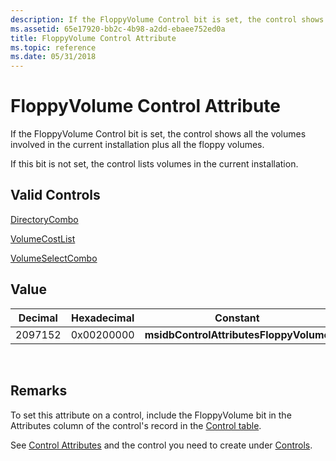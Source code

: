 ```yaml
---
description: If the FloppyVolume Control bit is set, the control shows all the volumes involved in the current installation plus all the floppy volumes.
ms.assetid: 65e17920-bb2c-4b98-a2dd-ebaee752ed0a
title: FloppyVolume Control Attribute
ms.topic: reference
ms.date: 05/31/2018
---
```


# FloppyVolume Control Attribute

If the FloppyVolume Control bit is set, the control shows all the volumes involved in the current installation plus all the floppy volumes.

If this bit is not set, the control lists volumes in the current installation.

## Valid Controls

[DirectoryCombo](directorycombo-control.md)

[VolumeCostList](volumecostlist-control.md)

[VolumeSelectCombo](volumeselectcombo-control.md)

## Value



| Decimal | Hexadecimal | Constant                               |
|---------|-------------|----------------------------------------|
| 2097152 | 0x00200000  | **msidbControlAttributesFloppyVolume** |



 

## Remarks

To set this attribute on a control, include the FloppyVolume bit in the Attributes column of the control's record in the [Control table](control-table.md).

See [Control Attributes](control-attributes.md) and the control you need to create under [Controls](controls.md).

 

 



